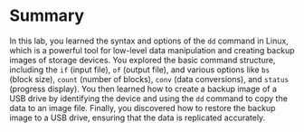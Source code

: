 # Summary

In this lab, you learned the syntax and options of the `dd` command in Linux, which is a powerful tool for low-level data manipulation and creating backup images of storage devices. You explored the basic command structure, including the `if` (input file), `of` (output file), and various options like `bs` (block size), `count` (number of blocks), `conv` (data conversions), and `status` (progress display). You then learned how to create a backup image of a USB drive by identifying the device and using the `dd` command to copy the data to an image file. Finally, you discovered how to restore the backup image to a USB drive, ensuring that the data is replicated accurately.
